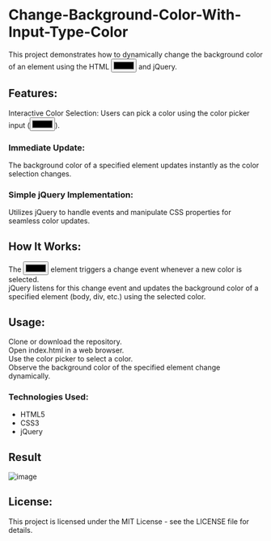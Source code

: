 # Change-Background-Color-With-Input-Type-Color
This project demonstrates how to dynamically change the background color of an element using the HTML <input type="color"> and jQuery.<br>
## Features:
Interactive Color Selection: Users can pick a color using the color picker input (<input type="color">).<br>
### Immediate Update: 
The background color of a specified element updates instantly as the color selection changes.<br>
### Simple jQuery Implementation:
Utilizes jQuery to handle events and manipulate CSS properties for seamless color updates.<br>
## How It Works:
The <input type="color"> element triggers a change event whenever a new color is selected.<br>
jQuery listens for this change event and updates the background color of a specified element (body, div, etc.) using the selected color.<br>
## Usage:
Clone or download the repository.<br>
Open index.html in a web browser.<br>
Use the color picker to select a color. <br>
Observe the background color of the specified element change dynamically.<br>
### Technologies Used:
- HTML5
- CSS3
- jQuery


## Result
![image](https://github.com/AlizayAyesha/Change-Background-Color-With-Input-Type-Color/assets/68489612/95c8f17b-07c8-4e5d-96e2-c88904cc64a2)
## License:
This project is licensed under the MIT License - see the LICENSE file for details. 
